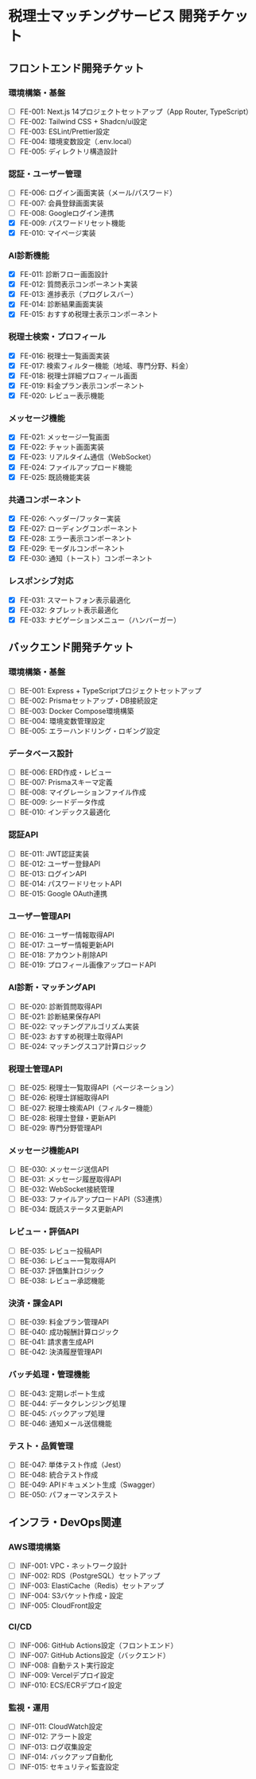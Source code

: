 # 税理士マッチングサービス 開発チケット

## フロントエンド開発チケット

### 環境構築・基盤
- [ ] FE-001: Next.js 14プロジェクトセットアップ（App Router, TypeScript）
- [ ] FE-002: Tailwind CSS + Shadcn/ui設定
- [ ] FE-003: ESLint/Prettier設定
- [ ] FE-004: 環境変数設定（.env.local）
- [ ] FE-005: ディレクトリ構造設計

### 認証・ユーザー管理
- [ ] FE-006: ログイン画面実装（メール/パスワード）
- [ ] FE-007: 会員登録画面実装
- [ ] FE-008: Googleログイン連携
- [x] FE-009: パスワードリセット機能
- [x] FE-010: マイページ実装

### AI診断機能
- [x] FE-011: 診断フロー画面設計
- [x] FE-012: 質問表示コンポーネント実装
- [x] FE-013: 進捗表示（プログレスバー）
- [x] FE-014: 診断結果画面実装
- [x] FE-015: おすすめ税理士表示コンポーネント

### 税理士検索・プロフィール
- [x] FE-016: 税理士一覧画面実装
- [x] FE-017: 検索フィルター機能（地域、専門分野、料金）
- [x] FE-018: 税理士詳細プロフィール画面
- [x] FE-019: 料金プラン表示コンポーネント
- [x] FE-020: レビュー表示機能

### メッセージ機能
- [x] FE-021: メッセージ一覧画面
- [x] FE-022: チャット画面実装
- [x] FE-023: リアルタイム通信（WebSocket）
- [x] FE-024: ファイルアップロード機能
- [x] FE-025: 既読機能実装

### 共通コンポーネント
- [x] FE-026: ヘッダー/フッター実装
- [x] FE-027: ローディングコンポーネント
- [x] FE-028: エラー表示コンポーネント
- [x] FE-029: モーダルコンポーネント
- [x] FE-030: 通知（トースト）コンポーネント

### レスポンシブ対応
- [x] FE-031: スマートフォン表示最適化
- [x] FE-032: タブレット表示最適化
- [x] FE-033: ナビゲーションメニュー（ハンバーガー）

## バックエンド開発チケット

### 環境構築・基盤
- [ ] BE-001: Express + TypeScriptプロジェクトセットアップ
- [ ] BE-002: Prismaセットアップ・DB接続設定
- [ ] BE-003: Docker Compose環境構築
- [ ] BE-004: 環境変数管理設定
- [ ] BE-005: エラーハンドリング・ロギング設定

### データベース設計
- [ ] BE-006: ERD作成・レビュー
- [ ] BE-007: Prismaスキーマ定義
- [ ] BE-008: マイグレーションファイル作成
- [ ] BE-009: シードデータ作成
- [ ] BE-010: インデックス最適化

### 認証API
- [ ] BE-011: JWT認証実装
- [ ] BE-012: ユーザー登録API
- [ ] BE-013: ログインAPI
- [ ] BE-014: パスワードリセットAPI
- [ ] BE-015: Google OAuth連携

### ユーザー管理API
- [ ] BE-016: ユーザー情報取得API
- [ ] BE-017: ユーザー情報更新API
- [ ] BE-018: アカウント削除API
- [ ] BE-019: プロフィール画像アップロードAPI

### AI診断・マッチングAPI
- [ ] BE-020: 診断質問取得API
- [ ] BE-021: 診断結果保存API
- [ ] BE-022: マッチングアルゴリズム実装
- [ ] BE-023: おすすめ税理士取得API
- [ ] BE-024: マッチングスコア計算ロジック

### 税理士管理API
- [ ] BE-025: 税理士一覧取得API（ページネーション）
- [ ] BE-026: 税理士詳細取得API
- [ ] BE-027: 税理士検索API（フィルター機能）
- [ ] BE-028: 税理士登録・更新API
- [ ] BE-029: 専門分野管理API

### メッセージ機能API
- [ ] BE-030: メッセージ送信API
- [ ] BE-031: メッセージ履歴取得API
- [ ] BE-032: WebSocket接続管理
- [ ] BE-033: ファイルアップロードAPI（S3連携）
- [ ] BE-034: 既読ステータス更新API

### レビュー・評価API
- [ ] BE-035: レビュー投稿API
- [ ] BE-036: レビュー一覧取得API
- [ ] BE-037: 評価集計ロジック
- [ ] BE-038: レビュー承認機能

### 決済・課金API
- [ ] BE-039: 料金プラン管理API
- [ ] BE-040: 成功報酬計算ロジック
- [ ] BE-041: 請求書生成API
- [ ] BE-042: 決済履歴管理API

### バッチ処理・管理機能
- [ ] BE-043: 定期レポート生成
- [ ] BE-044: データクレンジング処理
- [ ] BE-045: バックアップ処理
- [ ] BE-046: 通知メール送信機能

### テスト・品質管理
- [ ] BE-047: 単体テスト作成（Jest）
- [ ] BE-048: 統合テスト作成
- [ ] BE-049: APIドキュメント生成（Swagger）
- [ ] BE-050: パフォーマンステスト

## インフラ・DevOps関連

### AWS環境構築
- [ ] INF-001: VPC・ネットワーク設計
- [ ] INF-002: RDS（PostgreSQL）セットアップ
- [ ] INF-003: ElastiCache（Redis）セットアップ
- [ ] INF-004: S3バケット作成・設定
- [ ] INF-005: CloudFront設定

### CI/CD
- [ ] INF-006: GitHub Actions設定（フロントエンド）
- [ ] INF-007: GitHub Actions設定（バックエンド）
- [ ] INF-008: 自動テスト実行設定
- [ ] INF-009: Vercelデプロイ設定
- [ ] INF-010: ECS/ECRデプロイ設定

### 監視・運用
- [ ] INF-011: CloudWatch設定
- [ ] INF-012: アラート設定
- [ ] INF-013: ログ収集設定
- [ ] INF-014: バックアップ自動化
- [ ] INF-015: セキュリティ監査設定